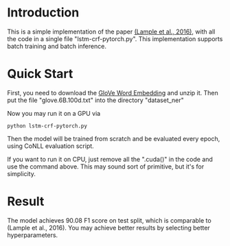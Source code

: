 # Introduction #
This is a simple implementation of the paper [(Lample et al., 2016)](http://arxiv.org/abs/1603.01360), with all the code in a single file "lstm-crf-pytorch.py". This implementation supports batch training and batch inference.

# Quick Start #

First, you need to download the [GloVe Word Embedding](http://nlp.stanford.edu/data/glove.6B.zip) and unzip it. Then put the file "glove.6B.100d.txt" into the directory "dataset_ner"

Now you may run it on a GPU via

    python lstm-crf-pytorch.py

Then the model will be trained from scratch and be evaluated every epoch, using CoNLL evaluation script.

If you want to run it on CPU, just remove all the ".cuda()" in the code and use the command above. This may sound sort of primitive, but it's for simplicity.

# Result #

The model achieves 90.08 F1 score on test split, which is comparable to (Lample et al., 2016). You may achieve better results by selecting better hyperparameters.